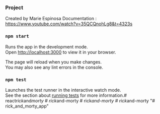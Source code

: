 ### Project

Created by Marie Espinosa
Documentation : https://www.youtube.com/watch?v=35QCQnohLg8&t=4323s


### `npm start`

Runs the app in the development mode.\
Open [http://localhost:3000](http://localhost:3000) to view it in your browser.

The page will reload when you make changes.\
You may also see any lint errors in the console.

### `npm test`

Launches the test runner in the interactive watch mode.\
See the section about [running tests](https://facebook.github.io/create-react-app/docs/running-tests) for more information.#   r e a c t _ r i c k _ a n d _ m o r t y  
 #   r i c k _ a n d - m o r t y  
 #   r i c k _ a n d - m o r t y  
 #   r i c k _ a n d - m o r t y  
 "# rick_and_morty_app" 
